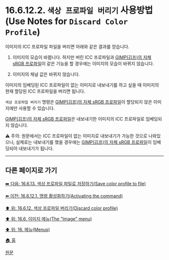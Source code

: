 # 16.6.12.2. `색상 프로파일 버리기` 사용방법(Use Notes for `Discard Color Profile`)
이미지의 ICC 프로파일 파일을 버리면 아래와 같은 결과를 얻습니다.

1. 이미지의 모습이 바뀝니다. 하지만 버린 ICC 프로파일과 [GIMP(김프)의 자체 sRGB 프로파일](./19-glossaryx-gimp_built_in_srgb_profile.md)이 같은 기능을 할 경우에는 이미지의 모습이 바뀌지 않습니다.

2. 이미지의 채널 값은 바뀌지 않습니다.

이미지의 임베딩된 ICC 프로파일이 없는 이미지로 내보내기를 하고 싶을 때 이미지의 현재 할당된 ICC 프로파일을 버리면 됩니다.

`색상 프로파일 버리기` 명령은 [GIMP(김프)의 자체 sRGB 프로파일](./19-glossaryx-gimp_built_in_srgb_profile.md)이 할당되지 않은 이미지에만 사용할 수 있습니다.

[GIMP(김프)의 자체 sRGB 프로파일](./19-glossaryx-gimp_built_in_srgb_profile.md)은 내보내기한 이미지의 ICC 프로파일로 임베딩되지 않습니다.

⚠️ 주의: 원문에서는 ICC 프로파일이 없는 이미지로 내보내기가 가능한 것으로 나와있으나, 실제로는 내보내기를 했을 경우에는 [GIMP(김프)의 자체 sRGB 프로파일](./19-glossaryx-gimp_built_in_srgb_profile.md)이 임베딩되어 내보내기가 됩니다.

<a comment="위 주의 문구에 해당하는 버그 리포트 필요"></a>

***

## 다른 페이지로 가기

[➡️ 다음: 16.6.13. 색상 프로파일 파일로 저장하기(Save color profile to file)](./16-06-13-00-save-color-profile-to-file.md)

[⬅️ 이전: 16.6.12.1. 명령 활성화하기(Activating the command)](./16-06-12-01-activating_the_command.md)

[⬆️ 위: 16.6.12. 색상 프로파일 버리기(Discard color profile)](./16-06-12-00-discard-color-profile.md)

[⬆️ 위: 16.6. 이미지 메뉴(The "Image" menu)](./16-06-00-the-image-menu.md)

[⬆️ 위: 16. 메뉴(Menus)](./16-00-menus.md)

[🏠 홈](./00-home.md)

[원문](https://docs.gimp.org/2.10/ko/gimp-image-color-profile-discard.html#idm27131)
